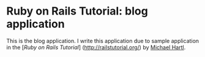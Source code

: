 # Ruby on Rails Tutorial: blog application

This is the blog application. I write this application due to 
sample application in the [*Ruby on Rails Tutorial*] (http://railstutorial.org/)
by [Michael Hartl](http://michaelhartl.com/).
